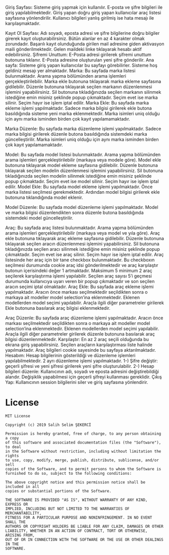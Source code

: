 Giriş Sayfası:
Sisteme giriş yapmak için kullanılır. E-posta ve şifre bilgileri ile giriş yapılabilmektedir. Giriş yapan doğru giriş yapan kullanıcılar araç listesi sayfasına yönlendirilir. Kullanıcı bilgileri yanlış girilmiş ise hata mesajı ile karşılaşmaktadır.

Kayıt Ol Sayfası:
Adı soyadı, eposta adresi ve şifre bilgilerine doğru bilgiler girerek kayıt oluşturabilirsiniz. Bütün alanlar en az 4 karakter olmak zorundadır. Başarılı kayıt olunduğunda girilen mail adresine giden aktivasyon maili gönderilmektedir. Gelen maildeki linke tıklayarak hesabı aktif edebilirsiniz. 
Şifremi Unuttum:
E-Posta adresi girilerek şifremi unuttum butonuna tıklanır. E-Posta adresine oluşturulan yeni şifre gönderilir.
Ana sayfa:
Sisteme giriş yapan kullanıcılar bu sayfayı görebilirler. Sisteme hoş geldiniz mesajı yer almaktadır.
Marka:
Bu sayfada marka listesi bulunmaktadır. Arama yapma bölümünden arama işlemleri gerçekleştirilebilir. Marka ekle butonuna tıklayarak marka ekleme sayfasına gidilebilir. Düzenle butonuna tıklayarak seçilen markanın düzenlenmesi işlemini yapabilirsiniz. Sil butonuna tıkladığınızda seçilen markanın silinmek istediğine emin misiniz şeklinde popup çıkmaktadır.  Seçim evet ise marka silinir. Seçim hayır ise işlem iptal edilir.
Marka Ekle:
Bu sayfada marka ekleme işlemi yapılmaktadır. Sadece marka bilgisi girilerek ekle butona basıldığında sisteme yeni marka eklenmektedir. Marka isimleri uniq olduğu için aynı marka isminden birden çok kayıt yapılamamaktadır.

Marka Düzenle:
Bu sayfada marka düzenleme işlemi yapılmaktadır. Sadece marka bilgisi girilerek düzenle butona basıldığında sistemdeki marka güncelleştirilir. Marka isimleri uniq olduğu için aynı marka isminden birden çok kayıt yapılamamaktadır.







Model:
Bu sayfada model listesi bulunmaktadır. Arama yapma bölümünden arama işlemleri gerçekleştirilebilir (markaya veya modele göre). Model ekle butonuna tıklayarak model ekleme sayfasına gidilebilir. Düzenle butonuna tıklayarak seçilen modelin düzenlenmesi işlemini yapabilirsiniz. Sil butonuna tıkladığınızda seçilen modelin silinmek istediğine emin misiniz şeklinde popup çıkmaktadır.  Seçim evet ise model silinir. Seçim hayır ise işlem iptal edilir.
Model Ekle:
Bu sayfada model ekleme işlemi yapılmaktadır. Önce marka listesi seçilmesi gerekmektedir. Ardından model bilgisi girilerek ekle butonuna tıklandığında model eklenir.

Model Düzenle:
Bu sayfada model düzenleme işlemi yapılmaktadır. Model ve marka bilgisi düzenlendikten sonra düzenle butona basıldığında sistemdeki model güncelleştirilir.


Araç:
Bu sayfada araç listesi bulunmaktadır. Arama yapma bölümünden arama işlemleri gerçekleştirilebilir (markaya veya model ve yıla göre). Araç ekle butonuna tıklayarak araç ekleme sayfasına gidilebilir. Düzenle butonuna tıklayarak seçilen aracın düzenlenmesi işlemini yapabilirsiniz. Sil butonuna tıkladığınızda seçilen aracı silinmek istediğine emin misiniz şeklinde popup çıkmaktadır.  Seçim evet ise araç silinir. Seçim hayır ise işlem iptal edilir. Araç listesinde her araç için bir tane checkbox bulunmaktadır. Bu checkboxın seçilmesi durumunda cookie araç idsi gönderilmektedir ve araç karşılaştır butonun içerisindeki değer 1 artmaktadır. Maksimum 5 minimum 2 araç seçilerek karşılaştırma işlemi yapılabilir. Seçilen araç sayısı 5’i geçmesi durumunda kullanıcıya uyarı veren bir popup çıkmaktadır ve son seçilen aracın seçimi iptal olmaktadır.
Araç Ekle:
Bu sayfada araç ekleme işlemi yapılmaktadır. Aracın önce markası seçilmektedir seçildikten sonra o markaya ait modeller model selection’ina eklenmektedir. Eklenen modellerden model seçimi yapılabilir. Araçla ilgili diğer parametreler girilerek Ekle butonuna basılarak araç bilgisi eklenmektedir.

Araç Düzenle:
Bu sayfada araç düzenleme işlemi yapılmaktadır. Aracın önce markası seçilmektedir seçildikten sonra o markaya ait modeller model selection’ina eklenmektedir. Eklenen modellerden model seçimi yapılabilir. Araçla ilgili diğer parametreler girilerek düzenle butonuna basılarak araç bilgisi düzenlenmektedir.
Karşılaştır:
En az 2 araç seçili olduğunda bu ekrana giriş yapabilirsiniz. Seçilen araçların karşılaştırması liste halinde yapılmaktadır. Araç bilgileri cookie sayesinde bu sayfaya aktarılmaktadır.
Hesabım: 
Hesap bilgilerinin gösterildiği ve düzenleme işlemleri yapılabilmektedir. 2 ayrı düzenleme işlemi yapılmaktadır.
1-) Şifre değiştir: geçerli şifresi ve yeni şifresi girilerek yeni şifre oluşturulabilir.
2-) Hesap bilgileri düzenle: Kullanıcının adı, soyadı ve eposta adresini değiştirebildiği alandır. Değişiklik yapabilmesi için geçerli şifreyi kullanması gereklidir.
Çıkış Yap:
Kullanıcının session bilgilerini siler ve giriş sayfasına yönlendirir.

# License
    MIT License

    Copyright (c) 2019 Salih Selim ŞEKERCİ

    Permission is hereby granted, free of charge, to any person obtaining a copy
    of this software and associated documentation files (the "Software"), to deal
    in the Software without restriction, including without limitation the rights
    to use, copy, modify, merge, publish, distribute, sublicense, and/or sell
    copies of the Software, and to permit persons to whom the Software is
    furnished to do so, subject to the following conditions:

    The above copyright notice and this permission notice shall be included in all
    copies or substantial portions of the Software.

    THE SOFTWARE IS PROVIDED "AS IS", WITHOUT WARRANTY OF ANY KIND, EXPRESS OR
    IMPLIED, INCLUDING BUT NOT LIMITED TO THE WARRANTIES OF MERCHANTABILITY,
    FITNESS FOR A PARTICULAR PURPOSE AND NONINFRINGEMENT. IN NO EVENT SHALL THE
    AUTHORS OR COPYRIGHT HOLDERS BE LIABLE FOR ANY CLAIM, DAMAGES OR OTHER
    LIABILITY, WHETHER IN AN ACTION OF CONTRACT, TORT OR OTHERWISE, ARISING FROM,
    OUT OF OR IN CONNECTION WITH THE SOFTWARE OR THE USE OR OTHER DEALINGS IN THE
    SOFTWARE.
